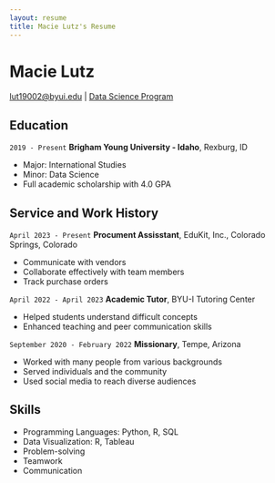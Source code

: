 ```yaml
---
layout: resume
title: Macie Lutz's Resume
---
```

# Macie Lutz

<div id="webaddress">
<a href="lut19002@byui.edu">lut19002@byui.edu</a>
| <a href="https://byuidatascience.github.io/development.html">Data Science Program</a>
</div>

<!-- https://www.monique.tech/the-art-of-markdown -->


## Education

`2019 - Present`
__Brigham Young University - Idaho__, Rexburg, ID

- Major: International Studies
- Minor: Data Science
- Full academic scholarship with 4.0 GPA


## Service and Work History

`April 2023 - Present`
__Procument Assisstant__, EduKit, Inc., Colorado Springs, Colorado

- Communicate with vendors
- Collaborate effectively with team members
- Track purchase orders

`April 2022 - April 2023`
__Academic Tutor__, BYU-I Tutoring Center

- Helped students understand difficult concepts
- Enhanced teaching and peer communication skills

`September 2020 - February 2022`
__Missionary__, Tempe, Arizona

- Worked with many people from various backgrounds
- Served individuals and the community
- Used social media to reach diverse audiences

## Skills 

- Programming Languages: Python, R, SQL
- Data Visualization: R, Tableau
- Problem-solving
- Teamwork
- Communication

<!-- ### Footer

Last updated: May 2013 -->


